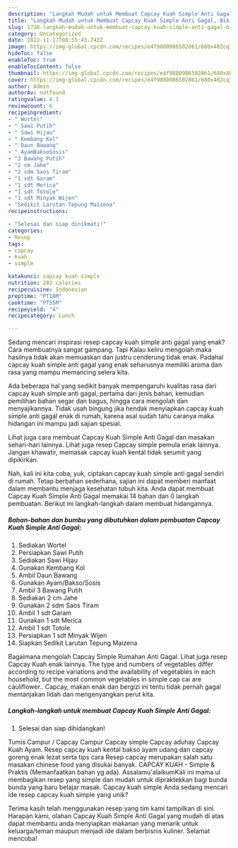 ```yaml
---
description: "Langkah Mudah untuk Membuat Capcay Kuah Simple Anti Gagal, Bikin Ngiler"
title: "Langkah Mudah untuk Membuat Capcay Kuah Simple Anti Gagal, Bikin Ngiler"
slug: 1730-langkah-mudah-untuk-membuat-capcay-kuah-simple-anti-gagal-bikin-ngiler
category: Uncategorized
date: 2022-11-17T08:55:43.742Z
image: https://img-global.cpcdn.com/recipes/e4f9880986502861/680x482cq70/capcay-kuah-simple-anti-gagal-foto-resep-utama.jpg
hideToc: false
enableToc: true
enableTocContent: false
thumbnail: https://img-global.cpcdn.com/recipes/e4f9880986502861/680x482cq70/capcay-kuah-simple-anti-gagal-foto-resep-utama.jpg
cover: https://img-global.cpcdn.com/recipes/e4f9880986502861/680x482cq70/capcay-kuah-simple-anti-gagal-foto-resep-utama.jpg
author: Admin
authorAv: notfound
ratingvalue: 4.1
reviewcount: 6
recipeingredient:
- " Wortel"
- " Sawi Putih"
- " Sawi Hijau"
- " Kembang Kol"
- " Daun Bawang"
- " AyamBaksoSosis"
- "3 Bawang Putih"
- "2 cm Jahe"
- "2 sdm Saos Tiram"
- "1 sdt Garam"
- "1 sdt Merica"
- "1 sdt Totole"
- "1 sdt Minyak Wijen"
- "Sedikit Larutan Tepung Maizena"
recipeinstructions:

- "Selesai dan siap dinikmati!"
categories:
- Resep
tags:
- capcay
- kuah
- simple

katakunci: capcay kuah simple 
nutrition: 282 calories
recipecuisine: Indonesian
preptime: "PT18M"
cooktime: "PT55M"
recipeyield: "4"
recipecategory: Lunch

---
```



Sedang mencari inspirasi resep capcay kuah simple anti gagal yang enak? Cara membuatnya sangat gampang. Tapi Kalau keliru mengolah maka hasilnya tidak akan memuaskan dan justru cenderung tidak enak. Padahal capcay kuah simple anti gagal yang enak seharusnya memiliki aroma dan rasa yang mampu memancing selera kita.


Ada beberapa hal yang sedikit banyak mempengaruhi kualitas rasa dari capcay kuah simple anti gagal, pertama dari jenis bahan, kemudian pemilihan bahan segar dan bagus, hingga cara mengolah dan menyajikannya. Tidak usah bingung jika hendak menyiapkan capcay kuah simple anti gagal enak di rumah, karena asal sudah tahu caranya maka hidangan ini mampu jadi sajian spesial.

Lihat juga cara membuat Capcay Kuah Simple Anti Gagal dan masakan sehari-hari lainnya. Lihat juga resep Capcay simple pemula enak lainnya. Jangan khawatir, memasak capcay kuah kental tidak serumit yang dipikirkan.


Nah, kali ini kita coba, yuk, ciptakan capcay kuah simple anti gagal sendiri di rumah. Tetap berbahan sederhana, sajian ini dapat memberi manfaat dalam membantu menjaga kesehatan tubuh kita. Anda dapat membuat Capcay Kuah Simple Anti Gagal memakai 14 bahan dan 0 langkah pembuatan. Berikut ini langkah-langkah dalam membuat hidangannya.

<!--inarticleads1-->

##### Bahan-bahan dan bumbu yang dibutuhkan dalam pembuatan Capcay Kuah Simple Anti Gagal:

1. Sediakan  Wortel
1. Persiapkan  Sawi Putih
1. Sediakan  Sawi Hijau
1. Gunakan  Kembang Kol
1. Ambil  Daun Bawang
1. Gunakan  Ayam/Bakso/Sosis
1. Ambil 3 Bawang Putih
1. Sediakan 2 cm Jahe
1. Gunakan 2 sdm Saos Tiram
1. Ambil 1 sdt Garam
1. Gunakan 1 sdt Merica
1. Ambil 1 sdt Totole
1. Persiapkan 1 sdt Minyak Wijen
1. Siapkan Sedikit Larutan Tepung Maizena


Bagaimana mengolah Capcay Simple Rumahan Anti Gagal. Lihat juga resep Capcay Kuah enak lainnya. The type and numbers of vegetables differ according to recipe variations and the availability of vegetables in each household, but the most common vegetables in simple cap cai are cauliflower.. Capcay, makan enak dan bergizi ini tentu tidak pernah gagal memanjakan lidah dan mengenyangkan perut kita. 

<!--inarticleads2-->

##### Langkah-langkah untuk membuat Capcay Kuah Simple Anti Gagal:


1. Selesai dan siap dihidangkan!

Tumis Campur / Capcay Campur Capcay simple Capcay aduhay Capcay Kuah Ayam. Resep capcay kuah kental bakso ayam udang dan capcay goreng enak lezat serta tips cara Resep capcay merupakan salah satu masakan chinese food yang disukai banyak. CAPCAY KUAH - Simple &amp; Praktis (Memanfaatkan bahan yg ada). Assalamu&#39;alaikumKali ini mama ul membagikan resep yang simple dan mudah untuk dipraktekkan bagi bunda bunda yang baru belajar masak. Capcay kuah simple Anda sedang mencari ide resep capcay kuah simple yang unik? 

Terima kasih telah menggunakan resep yang tim kami tampilkan di sini. Harapan kami, olahan Capcay Kuah Simple Anti Gagal yang mudah di atas dapat membantu anda menyiapkan makanan yang menarik untuk keluarga/teman maupun menjadi ide dalam berbisnis kuliner. Selamat mencoba!
